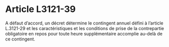 # Article L3121-39

A défaut d’accord, un décret détermine le contingent annuel défini à l’article L.3121-29 et les caractéristiques et les conditions de prise de la contrepartie obligatoire en repos pour toute heure supplémentaire accomplie au-delà de ce contingent.
